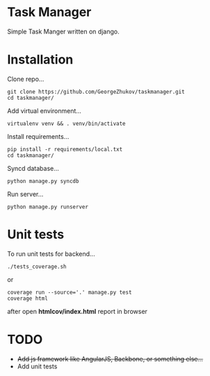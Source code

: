 # Task Manager
Simple Task Manger written on django.


# Installation


Clone repo...

    git clone https://github.com/GeorgeZhukov/taskmanager.git
    cd taskmanager/
    
Add virtual environment...
  
    virtualenv venv && . venv/bin/activate
    
Install requirements...
    
    pip install -r requirements/local.txt
    cd taskmanager/
    
Syncd database...

    python manage.py syncdb
    
Run server...

    python manage.py runserver

# Unit tests
To run unit tests for backend...

    ./tests_coverage.sh

or

    coverage run --source='.' manage.py test
    coverage html

after open **htmlcov/index.html** report in browser
    
# TODO
- ~~Add js framework like AngularJS, Backbone, or something else...~~
- Add unit tests
